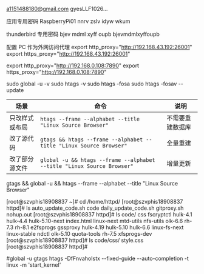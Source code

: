 a1151488180@gmail.com
gyesLLF1026...

应用专用密码
RaspberryPi01
nnrv zslv idyw wkum

thunderbird 专用密码
bjev mdml xyff oupb
bjevmdmlxyffoupb

配置 PC 作为外网访问代理
export http_proxy="http://192.168.43.192:26001"
export https_proxy="http://192.168.43.192:26001"

export http_proxy="http://192.168.0.108:7890"
export https_proxy="http://192.168.0.108:7890"

sudo global -u -v
sudo htags -v
sudo htags -fosa
sudo htags -fosav --update


| 场景      | 命令                                                                     | 说明       |
| ------- | ---------------------------------------------------------------------- | -------- |
| 只改样式或布局 | `htags --frame --alphabet --title "Linux Source Browser"`              | 不需要重建数据库 |
| 改了源代码   | `gtags && htags --frame --alphabet --title "Linux Source Browser"`     | 全量重建     |
| 改了部分源文件 | `global -u && htags --frame --alphabet --title "Linux Source Browser"` | 增量更新     |

gtags && global -u && htags --frame --alphabet --title "Linux Source Browser"

[root@szvphis18908837 ~]# cd /home/httpd/
[root@szvphis18908837 httpd]# ls
auto_update_code.sh  code  daily_update_code.sh  gitproxy.sh  nohup.out
[root@szvphis18908837 httpd]# ls code/
css        fscryptctl  hulk-4.1   hulk-4.4   hulk-5.10-next  index.html     linux-next    mtd-utils  nfs-utils  olk-6.6      rh-7.3  rh-8.1
e2fsprogs  gssproxy    hulk-4.19  hulk-5.10  hulk-6.6        linux-fs-next  linux-stable  ndctl      olk-5.10   quota-tools  rh-7.5  xfsprogs-dev
[root@szvphis18908837 httpd]# ls code/css/
style.css
[root@szvphis18908837 httpd]#

#global -u
gtags
htags -DfFnvahoIstx --fixed-guide --auto-completion -t linux -m 'start_kernel'

